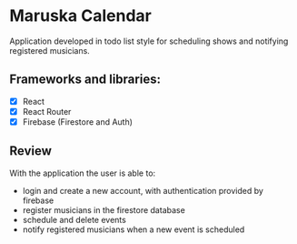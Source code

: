 # Maruska Calendar

Application developed in todo list style for scheduling shows and notifying registered musicians.

## Frameworks and libraries:

- [x] React
- [x] React Router
- [x] Firebase (Firestore and Auth)

## Review

With the application the user is able to:

- login and create a new account, with authentication provided by firebase
- register musicians in the firestore database
- schedule and delete events
- notify registered musicians when a new event is scheduled
